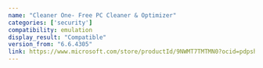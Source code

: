 ```yaml
---
name: "Cleaner One- Free PC Cleaner & Optimizer"
categories: ['security']
compatibility: emulation
display_result: "Compatible"
version_from: "6.6.4305"
link: https://www.microsoft.com/store/productId/9NWMT7TMTMN0?ocid=pdpshare
---
```

